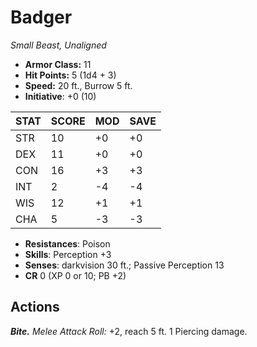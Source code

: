 # Badger

*Small Beast, Unaligned*

- **Armor Class:** 11
- **Hit Points:** 5 (1d4 + 3)
- **Speed:** 20 ft., Burrow 5 ft.
- **Initiative**: +0 (10)

|STAT|SCORE|MOD|SAVE|
| --- | --- | --- | ---- |
| STR | 10 | +0 | +0 |
| DEX | 11 | +0 | +0 |
| CON | 16 | +3 | +3 |
| INT | 2 | -4 | -4 |
| WIS | 12 | +1 | +1 |
| CHA | 5 | -3 | -3 |

- **Resistances**: Poison
- **Skills**: Perception +3
- **Senses**: darkvision 30 ft.; Passive Perception 13
- **CR** 0 (XP 0 or 10; PB +2)

## Actions

***Bite.*** *Melee Attack Roll:* +2, reach 5 ft. 1 Piercing damage.

